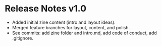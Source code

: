 ﻿# Release Notes v1.0

- Added initial zine content (intro and layout ideas).
- Merged feature branches for layout, content, and polish.
- See commits: add zine folder and intro.md, add code of conduct, add .gitignore.
